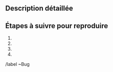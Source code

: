 <!--- Veuillez fournir un résumé du problème dans le titre ci-dessus. -->

## Description détaillée
<!--- Décrivez de manière plus détaillée le problème. -->

## Étapes à suivre pour reproduire
<!--- Veuillez fournir une liste d'étapes précices pour reproduire ce bogue. Au besoin, ajoutez une vidéo. -->
1.
2.
3.
4.

/label ~Bug